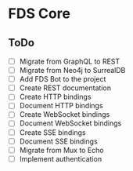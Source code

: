 # FDS Core

## ToDo
- [ ] Migrate from GraphQL to REST
- [ ] Migrate from Neo4j to SurrealDB
- [ ] Add FDS Bot to the project
- [ ] Create REST documentation
- [ ] Create HTTP bindings
- [ ] Document HTTP bindings
- [ ] Create WebSocket bindings
- [ ] Document WebSocket bindings
- [ ] Create SSE bindings
- [ ] Document SSE bindings
- [ ] Migrate from Mux to Echo
- [ ] Implement authentication
